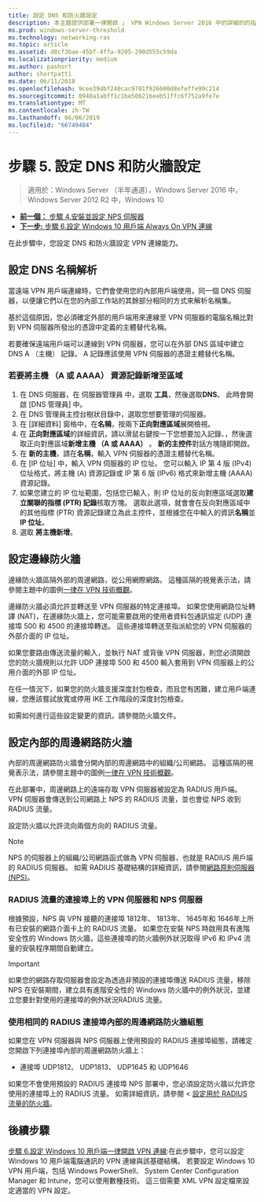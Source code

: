 ```yaml
---
title: 設定 DNS 和防火牆設定
description: 本主題提供部署一律開啟 」 VPN Windows Server 2016 中的詳細的的指示。
ms.prod: windows-server-threshold
ms.technology: networking-ras
ms.topic: article
ms.assetid: d8cf3bae-45bf-4ffa-9205-290d555c59da
ms.localizationpriority: medium
ms.author: pashort
author: shortpatti
ms.date: 06/11/2018
ms.openlocfilehash: 9cee39dbf240cac9701f926600d8efeffe99c214
ms.sourcegitcommit: 0948a1abff1c1be506216eeb51ffc6f752a9fe7e
ms.translationtype: MT
ms.contentlocale: zh-TW
ms.lasthandoff: 06/06/2019
ms.locfileid: "66749484"
---
```

# <a name="step-5-configure-dns-and-firewall-settings"></a>步驟 5. 設定 DNS 和防火牆設定

>適用於：Windows Server （半年通道），Windows Server 2016 中，Windows Server 2012 R2 中，Windows 10

- [**前一個：** 步驟 4.安裝並設定 NPS 伺服器](vpn-deploy-nps.md)
- [**下一步:** 步驟 6.設定 Windows 10 用戶端 Always On VPN 連線](vpn-deploy-client-vpn-connections.md)

在此步驟中，您設定 DNS 和防火牆設定 VPN 連線能力。

## <a name="configure-dns-name-resolution"></a>設定 DNS 名稱解析

當遠端 VPN 用戶端連線時，它們會使用您的內部用戶端使用，同一個 DNS 伺服器，以便讓它們以在您的內部工作站的其餘部分相同的方式來解析名稱集。

基於這個原因，您必須確定外部的用戶端用來連線至 VPN 伺服器的電腦名稱比對到 VPN 伺服器所發出的憑證中定義的主體替代名稱。

若要確保遠端用戶端可以連線到 VPN 伺服器，您可以在外部 DNS 區域中建立 DNS A （主機） 記錄。 A 記錄應該使用 VPN 伺服器的憑證主體替代名稱。

### <a name="to-add-a-host-a-or-aaaa-resource-record-to-a-zone"></a>若要將主機 （A 或 AAAA） 資源記錄新增至區域

1. 在 DNS 伺服器，在 伺服器管理員 中，選取 **工具**，然後選取**DNS**。 此時會開啟 [DNS 管理員] 中。
2. 在 DNS 管理員主控台樹狀目錄中，選取您想要管理的伺服器。
3. 在 [詳細資料] 窗格中，在**名稱**，按兩下**正向對應區域**展開檢視。
4. 在 **正向對應區域**的詳細資訊，請以滑鼠右鍵按一下您想要加入記錄、，然後選取正向對應區域**新增主機 （A 或 AAAA）** 。 **新的主控件**對話方塊隨即開啟。
5. 在 **新的主機**，請在**名稱**，輸入 VPN 伺服器的憑證主體替代名稱。
6. 在 [IP 位址] 中，輸入 VPN 伺服器的 IP 位址。 您可以輸入 IP 第 4 版 (IPv4) 位址格式，將主機 (A) 資源記錄或 IP 第 6 版 (IPv6) 格式來新增主機 (AAAA) 資源記錄。
7. 如果您建立的 IP 位址範圍，包括您已輸入，則 IP 位址的反向對應區域選取**建立關聯的指標 (PTR) 記錄**核取方塊。  選取此選項，就會會在反向對應區域中的其他指標 (PTR) 資源記錄建立為此主控件，並根據您在中輸入的資訊**名稱**並**IP 位址**。
8. 選取 **將主機新增**。

## <a name="configure-the-edge-firewall"></a>設定邊緣防火牆

邊緣防火牆區隔外部的周邊網路，從公用網際網路。 這種區隔的視覺表示法，請參閱主題中的圖例[一律在 VPN 技術概觀](../always-on-vpn-technology-overview.md)。

邊緣防火牆必須允許並轉送至 VPN 伺服器的特定連接埠。 如果您使用網路位址轉譯 (NAT)，在邊緣防火牆上，您可能需要啟用的使用者資料包通訊協定 (UDP) 連接埠 500 和 4500 的連接埠轉送。 這些連接埠轉送至指派給您的 VPN 伺服器的外部介面的 IP 位址。

如果您要路由傳送流量的輸入，並執行 NAT 或背後 VPN 伺服器，則您必須開啟您的防火牆規則以允許 UDP 連接埠 500 和 4500 輸入套用到 VPN 伺服器上的公用介面的外部 IP 位址。

在任一情況下，如果您的防火牆支援深度封包檢查，而且您有困難，建立用戶端連線，您應該嘗試放寬或停用 IKE 工作階段的深度封包檢查。

如需如何進行這些設定變更的資訊，請參閱防火牆文件。

## <a name="configure-the-internal-perimeter-network-firewall"></a>設定內部的周邊網路防火牆

內部的周邊網路防火牆會分開內部的周邊網路中的組織/公司網路。 這種區隔的視覺表示法，請參閱主題中的圖例[一律在 VPN 技術概觀](../always-on-vpn-technology-overview.md)。

在此部署中，周邊網路上的遠端存取 VPN 伺服器被設定為 RADIUS 用戶端。  VPN 伺服器會傳送到公司網路上 NPS 的 RADIUS 流量，並也會從 NPS 收到 RADIUS 流量。

設定防火牆以允許流向兩個方向的 RADIUS 流量。

>[!NOTE]
>NPS 的伺服器上的組織/公司網路函式做為 VPN 伺服器，也就是 RADIUS 用戶端的 RADIUS 伺服器。 如需 RADIUS 基礎結構的詳細資訊，請參閱[網路原則伺服器 (NPS)](../../../../../networking/technologies/nps/nps-top.md)。

### <a name="radius-traffic-ports-on-the-vpn-server-and-nps-server"></a>RADIUS 流量的連接埠上的 VPN 伺服器和 NPS 伺服器

根據預設，NPS 與 VPN 接聽的連接埠 1812年、 1813年、 1645年和 1646年上所有已安裝的網路介面卡上的 RADIUS 流量。 如果您在安裝 NPS 時啟用具有進階安全性的 Windows 防火牆，這些連接埠的防火牆例外狀況取得 IPv6 和 IPv4 流量的安裝程序期間自動建立。

>[!IMPORTANT]
>如果您的網路存取伺服器會設定為透過非預設的連接埠傳送 RADIUS 流量，移除 NPS 在安裝期間，建立具有進階安全性的 Windows 防火牆中的例外狀況，並建立您要針對使用的連接埠的例外狀況RADIUS 流量。

### <a name="use-the-same-radius-ports-for-the-internal-perimeter-network-firewall-configuration"></a>使用相同的 RADIUS 連接埠內部的周邊網路防火牆組態

如果您在 VPN 伺服器與 NPS 伺服器上使用預設的 RADIUS 連接埠組態，請確定您開啟下列連接埠內部的周邊網路防火牆上：

- 連接埠 UDP1812、 UDP1813、 UDP1645 和 UDP1646

如果您不會使用預設的 RADIUS 連接埠 NPS 部署中，您必須設定防火牆以允許您使用的連接埠上的 RADIUS 流量。 如需詳細資訊，請參閱 <<c0> [ 設定用於 RADIUS 流量的防火牆](../../../../../networking/technologies/nps/nps-firewalls-configure.md)。

## <a name="next-steps"></a>後續步驟

[步驟 6.設定 Windows 10 用戶端一律開啟 VPN 連線](vpn-deploy-client-vpn-connections.md):在此步驟中，您可以設定 Windows 10 用戶端電腦通訊的 VPN 連線與該基礎結構。 若要設定 Windows 10 VPN 用戶端，包括 Windows PowerShell、 System Center Configuration Manager 和 Intune，您可以使用數種技術。 這三個需要 XML VPN 設定檔來設定適當的 VPN 設定。